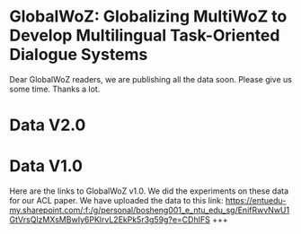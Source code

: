 # GlobalWoZ: Globalizing MultiWoZ to Develop Multilingual Task-Oriented Dialogue Systems
Dear GlobalWoZ readers, we are publishing all the data soon. Please give us some time. Thanks a lot.
# Data V2.0

# Data V1.0
Here are the links to GlobalWoZ v1.0. We did the experiments on these data for our ACL paper. 
We have uploaded the data to this link:
https://entuedu-my.sharepoint.com/:f:/g/personal/bosheng001_e_ntu_edu_sg/EnifRwvNwU1GtVrsQlzMXsMBwIy6PKlrvL2EkPk5r3g59g?e=CDhIFS
+++
